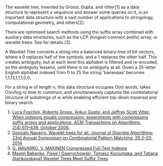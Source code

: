 The wavelet tree, invented by Grossi, Gupta, and Vitter[1] as a data structure to represent a sequence and answer some queries on it, is an important data structure with a vast number of applications to stringology, computational geometry, and others[2].

There are optimised search methods using the suffix array combined with auxiliary data structures, such as the LCP (longest-common prefix) array, or wavelet trees. See for details [3].

A Wavelet Tree converts a string into a balanced binary-tree of bit vectors, where a 0 replaces half of the symbols, and a 1 replaces the other half. This creates ambiguity, but at each level this alphabet is filtered and re-encoded, so the ambiguity lessens, until there is no ambiguity at all. Given a 25-letter English alphabet indexed from 0 to 25 the string 'bananaaa' becomes 1,1,13,1,1,1,0,0.

For a string w of length n, this data structure occupies O(n) words, takes O(n√log n) time to construct, and simultaneously captures the combinatorial structure of substrings of w while enabling efficient top-down traversal and binary search.

1. <a href="http://www.di.unipi.it/~grossi/PAPERS/soda04.pdf">Luca Foschini, Roberto Grossi, Ankur Gupta, and Jeffrey Scott Vitter. When indexing equals compression: experiments with compressing suffix arrays and applications. ACM Transactions
on Algorithms, 2(4):611–639, October 2006.</a>
2. <a href="http://www.dcc.uchile.cl/~gnavarro/ps/cpm12.pdf">Gonzalo Navarro. Wavelet trees for all. Journal of Discrete Algorithms: 23rd Annual Symposium on Combinatorial Pattern Matching, 25:2–20, 2014</a>
3. <a href="http://www.captura.uchile.cl/bitstream/handle/2250/6348/Navarro_Gonzalo-%20suc.pdf?sequence=1">G. NAVARRO, V. MAKINEN Compressed Full-Text Indexes</a>
4. <a href="http://arxiv.org/pdf/1408.6182v3.pdf">Maxim Babenko, Pawe l Gawrychowski, Tomasz Kociumaka, and Tatiana Starikovskaya1 Wavelet Trees Meet Suffix Trees</a>
